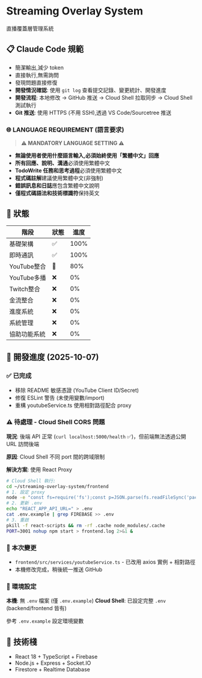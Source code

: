 # Streaming Overlay System

直播覆蓋層管理系統

## 📋 Claude Code 規範
- 簡潔輸出,減少 token
- 直接執行,無需詢問
- 發現問題直接修復
- **開發情況確認**: 使用 `git log` 查看提交記錄、變更統計、開發進度
- **開發流程**: 本地修改 → GitHub 推送 → Cloud Shell 拉取同步 → Cloud Shell 測試執行
- **Git 推送**: 使用 HTTPS (不用 SSH),透過 VS Code/Sourcetree 推送

### 🌐 **LANGUAGE REQUIREMENT (語言要求)**
> **⚠️ MANDATORY LANGUAGE SETTING ⚠️**
- **無論使用者使用什麼語言輸入,必須始終使用「繁體中文」回應**
- **所有回應、說明、溝通**必須使用繁體中文
- **TodoWrite 任務和思考過程**必須使用繁體中文
- **程式碼註解**建議使用繁體中文(非強制)
- **錯誤訊息和日誌**應包含繁體中文說明
- **僅程式碼語法和技術標識符**保持英文

## 🚀 狀態
| 階段 | 狀態 | 進度 |
|------|------|------|
| 基礎架構 | ✅ | 100% |
| 即時通訊 | ✅ | 100% |
| YouTube整合 | 🔄 | 80% |
| YouTube多播 | ❌ | 0% |
| Twitch整合 | ❌ | 0% |
| 金流整合 | ❌ | 0% |
| 進度系統 | ❌ | 0% |
| 系統管理 | ❌ | 0% |
| 協助功能系統 | ❌ | 0% |

## 🧪 開發進度 (2025-10-07)

### ✅ 已完成
- 移除 README 敏感憑證 (YouTube Client ID/Secret)
- 修復 ESLint 警告 (未使用變數/import)
- 重構 youtubeService.ts 使用相對路徑配合 proxy

### ⚠️ 待處理 - Cloud Shell CORS 問題
**現況**: 後端 API 正常 (`curl localhost:5000/health` ✅)，但前端無法透過公開 URL 訪問後端

**原因**: Cloud Shell 不同 port 間的跨域限制

**解決方案**: 使用 React Proxy
```bash
# Cloud Shell 執行:
cd ~/streaming-overlay-system/frontend
# 1. 設定 proxy
node -e "const fs=require('fs');const p=JSON.parse(fs.readFileSync('package.json','utf8'));p.proxy='http://localhost:5000';fs.writeFileSync('package.json',JSON.stringify(p,null,2));"
# 2. 更新 .env
echo "REACT_APP_API_URL=" > .env
cat .env.example | grep FIREBASE >> .env
# 3. 重啟
pkill -f react-scripts && rm -rf .cache node_modules/.cache
PORT=3001 nohup npm start > frontend.log 2>&1 &
```

### 📝 本次變更
- `frontend/src/services/youtubeService.ts` - 已改用 axios 實例 + 相對路徑
- 本機修改完成，稍後統一推送 GitHub

### 🔑 環境設定
**本機**: 無 `.env` 檔案 (僅 `.env.example`)
**Cloud Shell**: 已設定完整 `.env` (backend/frontend 皆有)

參考 `.env.example` 設定環境變數

## 🔧 技術棧
- React 18 + TypeScript + Firebase
- Node.js + Express + Socket.IO
- Firestore + Realtime Database
